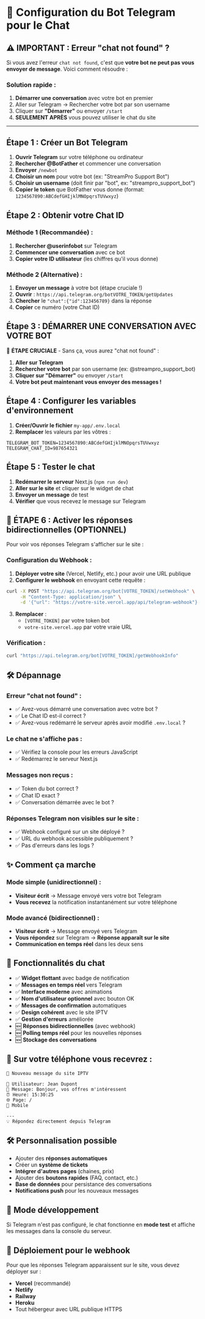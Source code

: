 # 🤖 Configuration du Bot Telegram pour le Chat

## ⚠️ IMPORTANT : Erreur "chat not found" ?

Si vous avez l'erreur `chat not found`, c'est que **votre bot ne peut pas vous envoyer de message**. Voici comment résoudre :

### Solution rapide :
1. **Démarrer une conversation** avec votre bot en premier
2. Aller sur Telegram → Rechercher votre bot par son username
3. Cliquer sur **"Démarrer"** ou envoyer `/start`
4. **SEULEMENT APRÈS** vous pouvez utiliser le chat du site

---

## Étape 1 : Créer un Bot Telegram

1. **Ouvrir Telegram** sur votre téléphone ou ordinateur
2. **Rechercher @BotFather** et commencer une conversation
3. **Envoyer** `/newbot`
4. **Choisir un nom** pour votre bot (ex: "StreamPro Support Bot")
5. **Choisir un username** (doit finir par "bot", ex: "streampro_support_bot")
6. **Copier le token** que BotFather vous donne (format: `1234567890:ABCdefGHIjklMNOpqrsTUVwxyz`)

## Étape 2 : Obtenir votre Chat ID

### Méthode 1 (Recommandée) :
1. **Rechercher @userinfobot** sur Telegram
2. **Commencer une conversation** avec ce bot
3. **Copier votre ID utilisateur** (les chiffres qu'il vous donne)

### Méthode 2 (Alternative) :
1. **Envoyer un message** à votre bot (étape cruciale !)
2. **Ouvrir** : `https://api.telegram.org/botVOTRE_TOKEN/getUpdates`
3. **Chercher** le `"chat":{"id":123456789}` dans la réponse
4. **Copier** ce numéro (votre Chat ID)

## Étape 3 : DÉMARRER UNE CONVERSATION AVEC VOTRE BOT

🚨 **ÉTAPE CRUCIALE** - Sans ça, vous aurez "chat not found" :

1. **Aller sur Telegram**
2. **Rechercher votre bot** par son username (ex: @streampro_support_bot)
3. **Cliquer sur "Démarrer"** ou envoyer `/start`
4. **Votre bot peut maintenant vous envoyer des messages !**

## Étape 4 : Configurer les variables d'environnement

1. **Créer/Ouvrir le fichier** `my-app/.env.local`
2. **Remplacer** les valeurs par les vôtres :

```env
TELEGRAM_BOT_TOKEN=1234567890:ABCdefGHIjklMNOpqrsTUVwxyz
TELEGRAM_CHAT_ID=987654321
```

## Étape 5 : Tester le chat

1. **Redémarrer le serveur** Next.js (`npm run dev`)
2. **Aller sur le site** et cliquer sur le widget de chat
3. **Envoyer un message** de test
4. **Vérifier** que vous recevez le message sur Telegram

## 🔄 ÉTAPE 6 : Activer les réponses bidirectionnelles (OPTIONNEL)

Pour voir vos réponses Telegram s'afficher sur le site :

### Configuration du Webhook :

1. **Déployer votre site** (Vercel, Netlify, etc.) pour avoir une URL publique
2. **Configurer le webhook** en envoyant cette requête :

```bash
curl -X POST "https://api.telegram.org/bot[VOTRE_TOKEN]/setWebhook" \
     -H "Content-Type: application/json" \
     -d '{"url": "https://votre-site.vercel.app/api/telegram-webhook"}'
```

3. **Remplacer** :
   - `[VOTRE_TOKEN]` par votre token bot
   - `votre-site.vercel.app` par votre vraie URL

### Vérification :
```bash
curl "https://api.telegram.org/bot[VOTRE_TOKEN]/getWebhookInfo"
```

## 🛠️ Dépannage

### Erreur "chat not found" :
- ✅ Avez-vous démarré une conversation avec votre bot ?
- ✅ Le Chat ID est-il correct ?
- ✅ Avez-vous redémarré le serveur après avoir modifié `.env.local` ?

### Le chat ne s'affiche pas :
- ✅ Vérifiez la console pour les erreurs JavaScript
- ✅ Redémarrez le serveur Next.js

### Messages non reçus :
- ✅ Token du bot correct ?
- ✅ Chat ID exact ?
- ✅ Conversation démarrée avec le bot ?

### Réponses Telegram non visibles sur le site :
- ✅ Webhook configuré sur un site déployé ?
- ✅ URL du webhook accessible publiquement ?
- ✅ Pas d'erreurs dans les logs ?

## ✨ Comment ça marche

### Mode simple (unidirectionnel) :
- **Visiteur écrit** → Message envoyé vers votre bot Telegram
- **Vous recevez** la notification instantanément sur votre téléphone

### Mode avancé (bidirectionnel) :
- **Visiteur écrit** → Message envoyé vers Telegram
- **Vous répondez** sur Telegram → **Réponse apparaît sur le site**
- **Communication en temps réel** dans les deux sens

## 🔧 Fonctionnalités du chat

- ✅ **Widget flottant** avec badge de notification
- ✅ **Messages en temps réel** vers Telegram
- ✅ **Interface moderne** avec animations
- ✅ **Nom d'utilisateur optionnel** avec bouton OK
- ✅ **Messages de confirmation** automatiques
- ✅ **Design cohérent** avec le site IPTV
- ✅ **Gestion d'erreurs** améliorée
- 🆕 **Réponses bidirectionnelles** (avec webhook)
- 🆕 **Polling temps réel** pour les nouvelles réponses
- 🆕 **Stockage des conversations**

## 📱 Sur votre téléphone vous recevrez :

```
🚨 Nouveau message du site IPTV

👤 Utilisateur: Jean Dupont
💬 Message: Bonjour, vos offres m'intéressent
⏰ Heure: 15:30:25
🌐 Page: /
📱 Mobile

---
💡 Répondez directement depuis Telegram
```

## 🛠️ Personnalisation possible

- Ajouter des **réponses automatiques**
- Créer un **système de tickets**
- **Intégrer d'autres pages** (chaines, prix)
- Ajouter des **boutons rapides** (FAQ, contact, etc.)
- **Base de données** pour persistance des conversations
- **Notifications push** pour les nouveaux messages

## 📧 Mode développement

Si Telegram n'est pas configuré, le chat fonctionne en **mode test** et affiche les messages dans la console du serveur.

## 🚀 Déploiement pour le webhook

Pour que les réponses Telegram apparaissent sur le site, vous devez déployer sur :
- **Vercel** (recommandé)
- **Netlify**
- **Railway**
- **Heroku**
- Tout hébergeur avec URL publique HTTPS 